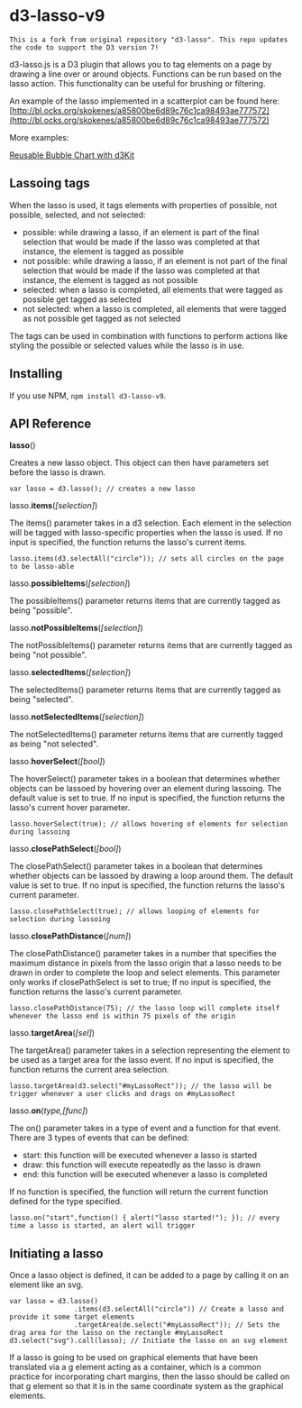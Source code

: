 # d3-lasso-v9

```
This is a fork from original repository "d3-lasso". This repo updates the code to support the D3 version 7!
```

d3-lasso.js is a D3 plugin that allows you to tag elements on a page by drawing a line over or around objects. Functions can be run based on the lasso action. This functionality can be useful for brushing or filtering.

An example of the lasso implemented in a scatterplot can be found here: [http://bl.ocks.org/skokenes/a85800be6d89c76c1ca98493ae777572](http://bl.ocks.org/skokenes/a85800be6d89c76c1ca98493ae777572)

More examples:

[Reusable Bubble Chart with d3Kit](http://bl.ocks.org/timelyportfolio/02f5ee71719e3f85aeed9b33586da21e)

Lassoing tags
--
When the lasso is used, it tags elements with properties of possible, not possible, selected, and not selected:

- possible: while drawing a lasso, if an element is part of the final selection that would be made if the lasso was completed at that instance, the element is tagged as possible
- not possible: while drawing a lasso, if an element is not part of the final selection that would be made if the lasso was completed at that instance, the element is tagged as not possible
- selected: when a lasso is completed, all elements that were tagged as possible get tagged as selected
- not selected: when a lasso is completed, all elements that were tagged as not possible get tagged as not selected

The tags can be used in combination with functions to perform actions like styling the possible or selected values while the lasso is in use.

## Installing

If you use NPM, `npm install d3-lasso-v9`.

## API Reference

**lasso**()

Creates a new lasso object. This object can then have parameters set before the lasso is drawn.
```
var lasso = d3.lasso(); // creates a new lasso
```

lasso.**items**(_[selection]_)

The items() parameter takes in a d3 selection. Each element in the selection will be tagged with lasso-specific properties when the lasso is used. If no input is specified, the function returns the lasso's current items.
```
lasso.items(d3.selectAll("circle")); // sets all circles on the page to be lasso-able
```

lasso.**possibleItems**(_[selection]_)

The possibleItems() parameter returns items that are currently tagged as being "possible".

lasso.**notPossibleItems**(_[selection]_)

The notPossibleItems() parameter returns items that are currently tagged as being "not possible".

lasso.**selectedItems**(_[selection]_)

The selectedItems() parameter returns items that are currently tagged as being "selected".

lasso.**notSelectedItems**(_[selection]_)

The notSelectedItems() parameter returns items that are currently tagged as being "not selected".

lasso.**hoverSelect**(_[bool]_)

The hoverSelect() parameter takes in a boolean that determines whether objects can be lassoed by hovering over an element during lassoing. The default value is set to true. If no input is specified, the function returns the lasso's current hover parameter.
```
lasso.hoverSelect(true); // allows hovering of elements for selection during lassoing
```

lasso.**closePathSelect**(_[bool]_)

The closePathSelect() parameter takes in a boolean that determines whether objects can be lassoed by drawing a loop around them. The default value is set to true. If no input is specified, the function returns the lasso's current parameter.
```
lasso.closePathSelect(true); // allows looping of elements for selection during lassoing
```

lasso.**closePathDistance**(_[num]_)

The closePathDistance() parameter takes in a number that specifies the maximum distance in pixels from the lasso origin that a lasso needs to be drawn in order to complete the loop and select elements. This parameter only works if closePathSelect is set to true; If no input is specified, the function returns the lasso's current parameter.
```
lasso.closePathDistance(75); // the lasso loop will complete itself whenever the lasso end is within 75 pixels of the origin
```

lasso.**targetArea**(_[sel]_)

The targetArea() parameter takes in a selection representing the element to be used as a target area for the lasso event. If no input is specified, the function returns the current area selection.
```
lasso.targetArea(d3.select("#myLassoRect")); // the lasso will be trigger whenever a user clicks and drags on #myLassoRect
```

lasso.**on**(_type,[func]_)

The on() parameter takes in a type of event and a function for that event. There are 3 types of events that can be defined:
- start: this function will be executed whenever a lasso is started
- draw: this function will execute repeatedly as the lasso is drawn
- end: this function will be executed whenever a lasso is completed

If no function is specified, the function will return the current function defined for the type specified.
```
lasso.on("start",function() { alert("lasso started!"); }); // every time a lasso is started, an alert will trigger
```

Initiating a lasso
--
Once a lasso object is defined, it can be added to a page by calling it on an element like an svg.
```
var lasso = d3.lasso()
                .items(d3.selectAll("circle")) // Create a lasso and provide it some target elements
                .targetArea(de.select("#myLassoRect")); // Sets the drag area for the lasso on the rectangle #myLassoRect
d3.select("svg").call(lasso); // Initiate the lasso on an svg element
```

If a lasso is going to be used on graphical elements that have been translated via a g element acting as a container, which is a common practice for incorporating chart margins, then the lasso should be called on that g element so that it is in the same coordinate system as the graphical elements.
